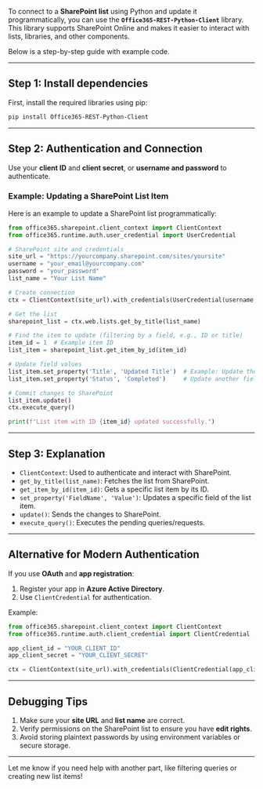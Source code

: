 To connect to a **SharePoint list** using Python and update it programmatically, you can use the **`Office365-REST-Python-Client`** library. This library supports SharePoint Online and makes it easier to interact with lists, libraries, and other components.

Below is a step-by-step guide with example code.

---

## **Step 1: Install dependencies**

First, install the required libraries using pip:

```bash
pip install Office365-REST-Python-Client
```

---

## **Step 2: Authentication and Connection**

Use your **client ID** and **client secret**, or **username and password** to authenticate.

### **Example: Updating a SharePoint List Item**

Here is an example to update a SharePoint list programmatically:

```python
from office365.sharepoint.client_context import ClientContext
from office365.runtime.auth.user_credential import UserCredential

# SharePoint site and credentials
site_url = "https://yourcompany.sharepoint.com/sites/yoursite"
username = "your_email@yourcompany.com"
password = "your_password"
list_name = "Your List Name"

# Create connection
ctx = ClientContext(site_url).with_credentials(UserCredential(username, password))

# Get the list
sharepoint_list = ctx.web.lists.get_by_title(list_name)

# Find the item to update (filtering by a field, e.g., ID or title)
item_id = 1  # Example item ID
list_item = sharepoint_list.get_item_by_id(item_id)

# Update field values
list_item.set_property('Title', 'Updated Title')  # Example: Update the 'Title' field
list_item.set_property('Status', 'Completed')     # Update another field if needed

# Commit changes to SharePoint
list_item.update()
ctx.execute_query()

print(f"List item with ID {item_id} updated successfully.")
```

---

## **Step 3: Explanation**

- `ClientContext`: Used to authenticate and interact with SharePoint.
- `get_by_title(list_name)`: Fetches the list from SharePoint.
- `get_item_by_id(item_id)`: Gets a specific list item by its ID.
- `set_property('FieldName', 'Value')`: Updates a specific field of the list item.
- `update()`: Sends the changes to SharePoint.
- `execute_query()`: Executes the pending queries/requests.

---

## **Alternative for Modern Authentication**

If you use **OAuth** and **app registration**:
1. Register your app in **Azure Active Directory**.
2. Use `ClientCredential` for authentication.

Example:

```python
from office365.sharepoint.client_context import ClientContext
from office365.runtime.auth.client_credential import ClientCredential

app_client_id = "YOUR_CLIENT_ID"
app_client_secret = "YOUR_CLIENT_SECRET"

ctx = ClientContext(site_url).with_credentials(ClientCredential(app_client_id, app_client_secret))
```

---

## **Debugging Tips**

1. Make sure your **site URL** and **list name** are correct.
2. Verify permissions on the SharePoint list to ensure you have **edit rights**.
3. Avoid storing plaintext passwords by using environment variables or secure storage.

---

Let me know if you need help with another part, like filtering queries or creating new list items!
